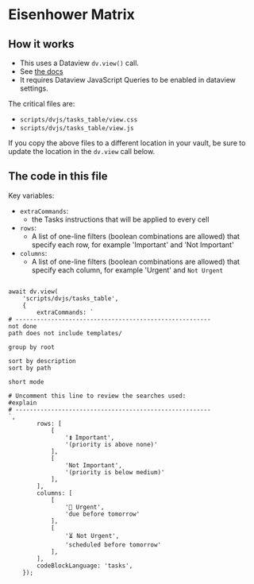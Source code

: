 # Eisenhower Matrix

## How it works

- This uses a Dataview `dv.view()` call.
- See [the docs](https://blacksmithgu.github.io/obsidian-dataview/api/code-reference/#dvviewpath-input)
- It requires Dataview JavaScript Queries to be enabled in dataview settings.

The critical files are:

- `scripts/dvjs/tasks_table/view.css`
- `scripts/dvjs/tasks_table/view.js`

If you copy the above files to a different location in your vault, be sure to update the location in the `dv.view` call below.

## The code in this file

Key variables:

- `extraCommands`:
  - the Tasks instructions that will be applied to every cell
- `rows`:
  - A list of one-line filters (boolean combinations are allowed) that specify each row, for example 'Important' and 'Not Important'
- `columns`:
  - A list of one-line filters (boolean combinations are allowed) that specify each column, for example 'Urgent' and  `Not Urgent`

```dataviewjs

await dv.view(
    'scripts/dvjs/tasks_table',
    {
        extraCommands: `
# -------------------------------------------------------
not done
path does not include templates/

group by root

sort by description
sort by path

short mode

# Uncomment this line to review the searches used:
#explain
# -------------------------------------------------------
`,
        rows: [
            [
                '⏫ Important',
                '(priority is above none)'
            ],
            [
                'Not Important',
                '(priority is below medium)'
            ],
        ],
        columns: [
            [
                '📅 Urgent',
                'due before tomorrow'
            ],
            [
                '⏳ Not Urgent',
                'scheduled before tomorrow'
            ],
        ],
        codeBlockLanguage: 'tasks',
    });
```
